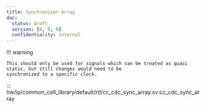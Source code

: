 ```yaml
---
title: Synchronizer Array
doc:
  status: draft
  version: [0, 0, 0]
  confidentiality: internal
---
```


!!! warning

    This should only be used for signals which can be treated as quasi static, but still changes would need to be
    synchronized to a specific clock.


::: hw/ip/common_cell_library/default/rtl/cc_cdc_sync_array.sv:cc_cdc_sync_array

